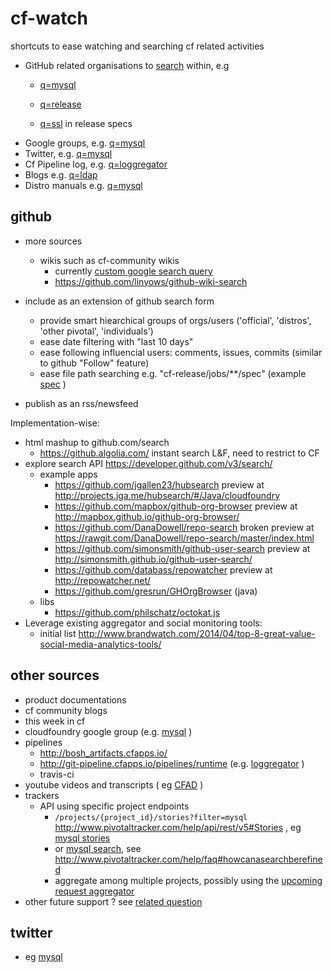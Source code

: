 # cf-watch
shortcuts to ease watching and searching cf related activities 

* GitHub related organisations to [search](https://github.com/search/advanced?q=mysql+user%3Acloudfoundry+user%3Acloudfoundry-incubator+user%3Acloudfoundry-community+user%3Acloudfoundry-samples+user%3Apivotal-cf+user%3Acf-platform-eng+user%3APivotal-Field-Engineering+user%3Apivotalservices+user%3Apivotal-cf-workshop+user%3Apivotal-cf-experimental+user%3Acf-services+user%3Apcf-guides+user%3Apivotalsoftware+user%3Apivotal-cf-workshop+user%3APivotal-CF-Support+user%3Acfmobile+user%3Apivotal-lattice+user%3APivotal-Solutions+user%3Astarkandwayne+user%3AAltoros+user%3AActiveState+user%3ACloudCredo+user%3AIBM-Bluemix+user%3Aippontech+user%3Alogsearch+user%3Aspring+user%3Aspring-projects+user%3Aspring-guides+user%3Aspgreenberg+user%3Amstine+user%3Ajoshlong+user%3Amheath+user%3Ayoungm&ref=searchresults&type=Repositories&utf8=%E2%9C%93) within, e.g
   * [q=mysql](https://github.com/search?utf8=%E2%9C%93&q=mysql+user%3Acloudfoundry+user%3Acloudfoundry-incubator+user%3Acloudfoundry-community+user%3Acloudfoundry-samples+user%3Apivotal-cf+user%3Acf-platform-eng+user%3APivotal-Field-Engineering+user%3Apivotalservices+user%3Apivotal-cf-workshop+user%3Apivotal-cf-experimental+user%3Acf-services+user%3Apcf-guides+user%3Apivotalsoftware+user%3Apivotal-cf-workshop+user%3APivotal-CF-Support+user%3Acfmobile+user%3Apivotal-lattice+user%3APivotal-Solutions+user%3Astarkandwayne+user%3AAltoros+user%3AActiveState+user%3ACloudCredo+user%3AIBM-Bluemix+user%3Aippontech+user%3Alogsearch+user%3Aspring+user%3Aspring-projects+user%3Aspring-guides+user%3Aspgreenberg+user%3Amstine+user%3Ajoshlong+user%3Amheath+user%3Ayoungm&type=Repositories&ref=advsearch&l=)
   * [q=release](https://github.com/search?o=desc&q=release+user%3Acloudfoundry+user%3Acloudfoundry-incubator+user%3Acloudfoundry-community+user%3Acloudfoundry-samples+user%3Apivotal-cf+user%3Acf-platform-eng+user%3APivotal-Field-Engineering+user%3Apivotalservices+user%3Apivotal-cf-workshop+user%3Apivotal-cf-experimental+user%3Acf-services+user%3Apcf-guides+user%3Apivotalsoftware+user%3Apivotal-cf-workshop+user%3APivotal-CF-Support+user%3Acfmobile+user%3Apivotal-lattice+user%3APivotal-Solutions+user%3Astarkandwayne+user%3AAltoros+user%3AActiveState+user%3ACloudCredo+user%3AIBM-Bluemix+user%3Aippontech+user%3Alogsearch+user%3Aspring+user%3Aspring-projects+user%3Aspring-guides+user%3Aspgreenberg+user%3Amstine+user%3Ajoshlong+user%3Amheath+user%3Ayoungm&ref=searchresults&s=updated&type=Repositories&utf8=%E2%9C%93)

   * [q=ssl](https://github.com/search?utf8=%E2%9C%93&q=ssl+description+path%3Ajobs%2F+user%3Acloudfoundry+user%3Acloudfoundry-incubator+user%3Acloudfoundry-community+user%3Acloudfoundry-samples+user%3Apivotal-cf+user%3Acf-platform-eng+user%3APivotal-Field-Engineering+user%3Apivotalservices+user%3Apivotal-cf-workshop+user%3Apivotal-cf-experimental+user%3Acf-services+user%3Apcf-guides+user%3Apivotalsoftware+user%3Apivotal-cf-workshop+user%3APivotal-CF-Support+user%3Acfmobile+user%3Apivotal-lattice+user%3APivotal-Solutions+user%3Astarkandwayne+user%3AAltoros+user%3AActiveState+user%3ACloudCredo+user%3AIBM-Bluemix+user%3Aippontech+user%3Alogsearch+user%3Aspring+user%3Aspring-projects+user%3Aspring-guides+user%3Aspgreenberg+user%3Amstine+user%3Ajoshlong+user%3Amheath+user%3Ayoungm&type=Code&ref=searchresults) in release specs
* Google groups, e.g. [q=mysql](https://groups.google.com/a/cloudfoundry.org/forum/?fromgroups=#!topicsearch/mysql)
* Twitter, e.g. [q=mysql](https://twitter.com/search?q=mysql%20cloudfoundry&src=typd)
* Cf Pipeline log, e.g. [q=loggregator](https://www.google.fr/search?q=site:git-pipeline.cfapps.io+routing-api&ie=utf-8&oe=utf-8&gws_rd=cr&ei=QFcJVdXVA8u07gb__4DwBA#q=site:git-pipeline.cfapps.io+loggregator)
* Blogs e.g. [q=ldap](https://www.google.fr/search?q=ldap+site:blog.pivotal.io+OR+site:http://www.thisweekincf.com)   
* Distro manuals e.g. [q=mysql](https://www.google.fr/search?q=mysql+(site:docs.pivotal.io+OR+site:www.ng.bluemix.net+OR+site:docs.stackato.com))


## github

* more sources
  * wikis such as cf-community wikis
    * currently [custom google search query](https://github.com/cloudfoundry-community/cf-docs-contrib/wiki/Search)
    * https://github.com/linyows/github-wiki-search
    

* include as an extension of github search form
   * provide smart hiearchical groups of orgs/users ('official', 'distros', 'other pivotal', 'individuals')
   * ease date filtering with "last 10 days" 
   * ease following influencial users: comments, issues, commits (similar to github "Follow" feature)
   * ease file path searching e.g. "cf-release/jobs/**/spec" (example [spec](https://github.com/cloudfoundry/cf-release/blob/962d606ab8260f25af2c7ef335bd74b9e18a7169/jobs/login/spec#L28) )
* publish as an rss/newsfeed

Implementation-wise:
* html mashup to github.com/search
   * https://github.algolia.com/ instant search L&F, need to restrict to CF
* explore search API https://developer.github.com/v3/search/
   * example apps
     * https://github.com/jgallen23/hubsearch preview at http://projects.jga.me/hubsearch/#/Java/cloudfoundry
     * https://github.com/mapbox/github-org-browser preview at http://mapbox.github.io/github-org-browser/
     * https://github.com/DanaDowell/repo-search broken preview at https://rawgit.com/DanaDowell/repo-search/master/index.html
     * https://github.com/simonsmith/github-user-search preview at http://simonsmith.github.io/github-user-search/
     * https://github.com/databass/repowatcher preview at http://repowatcher.net/
     * https://github.com/gresrun/GHOrgBrowser (java)
   * libs
     * https://github.com/philschatz/octokat.js
* Leverage existing aggregator and social monitoring tools:
  *  initial list http://www.brandwatch.com/2014/04/top-8-great-value-social-media-analytics-tools/

## other sources

* product documentations
* cf community blogs
* this week in cf
* cloudfoundry google group (e.g. [mysql](https://groups.google.com/a/cloudfoundry.org/forum/?fromgroups=#!topicsearch/mysql) )
* pipelines
   * http://bosh_artifacts.cfapps.io/
   * http://git-pipeline.cfapps.io/pipelines/runtime (e.g. [loggregator](https://www.google.fr/search?q=site:git-pipeline.cfapps.io+routing-api&ie=utf-8&oe=utf-8&gws_rd=cr&ei=QFcJVdXVA8u07gb__4DwBA#q=site:git-pipeline.cfapps.io+loggregator) )
   * travis-ci
* youtube videos and transcripts ( eg [CFAD](https://www.youtube.com/api/timedtext?sparams=asr_langs%2Ccaps%2Cv%2Cexpire&expire=1426700408&caps=asr&hl=en-US&key=yttt1&signature=911C9CE963387B5FE74370C642A622094976AB2F.4D672E50A26B8815277CDE78B023039E3B150BFD&v=UQFU3tpWwiI&asr_langs=ru%2Ces%2Cnl%2Cpt%2Cko%2Cde%2Cit%2Cja%2Cen%2Cfr&type=track&lang=en&name&kind=asr&fmt=1) )
* trackers
  * API using specific project endpoints
     * ```/projects/{project_id}/stories?filter=mysql``` http://www.pivotaltracker.com/help/api/rest/v5#Stories , eg [mysql stories](https://www.pivotaltracker.com/services/v5/projects/969486/stories?filter=mysql) 
     * or [mysql search](https://www.pivotaltracker.com/services/v5/projects/969486/search?query=mysql), see  http://www.pivotaltracker.com/help/faq#howcanasearchberefined
     * aggregate among multiple projects, possibly using the [upcoming request aggregator](http://www.pivotaltracker.com/help/api/rest/v5#Request_Aggregator)
 * other future support ? see [related question](http://community.pivotaltracker.com/pivotal/topics/how-can-i-search-among-multiple-public-projects?rfm=1)
  

## twitter

 * eg [mysql](https://twitter.com/search?q=mysql%20cloudfoundry&src=typd)
